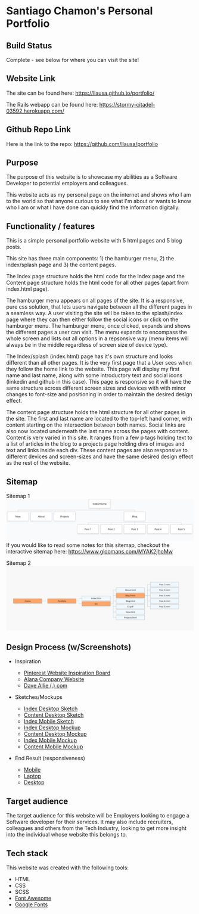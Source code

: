 # Santiago Chamon's Personal Portfolio

## Build Status
  Complete - see below for where you can visit the site!

## Website Link
  The site can be found here:
  https://llausa.github.io/portfolio/

  The Rails webapp can be found here:
  https://stormy-citadel-03592.herokuapp.com/

## Github Repo Link
  Here is the link to the repo:
  https://github.com/llausa/portfolio

## Purpose
  The purpose of this website is to showcase my abilities as a Software Developer to potential employers
  and colleagues.

  This website acts as my personal page on the internet and shows who I am to the world so that anyone curious
  to see what I'm about or wants to know who I am or what I have done can quickly find the information digitally.

## Functionality / features
  This is a simple personal portfolio website with 5 html pages and 5 blog posts.

  This site has three main components: 1) the hamburger menu, 2) the index/splash page and 3) the content pages.

  The Index page structure holds the html code for the Index page and the Content page structure holds the html code for all other pages (apart from index.html page).

  The hamburger menu appears on all pages of the site. It is a responsive, pure css solution, that lets users
  navigate between all the different pages in a seamless way. A user visiting the site will be taken to the
  splash/index page where they can then either follow the social icons or click on the hamburger menu.
  The hamburger menu, once clicked, expands and shows the different pages a user can visit.
  The menu expands to encompass the whole screen and lists out all options in a repsonsive way (menu items
  will always be in the middle regardless of screen size of device type).

  The Index/splash (index.html) page has it's own structure and looks different than all other pages. It is the very first page that a User sees when they follow the home link to the website. This page will display my first name and last name, along with some introductory text and social
  icons (linkedin and github in this case).
  This page is responsive so it will have the same structure across different screen sizes and devices with
  with minor changes to font-size and positioning in order to maintain the desired design effect.

  The content page structure holds the html structure for all other pages in the site. The first and last name are located to the top-left hand corner, with content starting on the intersection between both names.
  Social links are also now located underneath the last name across the pages with content.
  Content is very varied in this site. It ranges from a few p tags holding text to a list of articles in the blog to a projects page holding divs of images and text and links inside each div.
  These content pages are also responsive to different devices and screen-sizes and have the same desired design effect as the rest of the website.

## Sitemap
  Sitemap 1
  ![sitemap_img](docs/sitemap.png)
  If you would like to read some notes for this sitemap, checkout the interactive sitemap here: https://www.gloomaps.com/MYAK2jhoMw

  Sitemap 2
  ![sitemap_html_img](docs/sitemap_html.png)

## Design Process (w/Screenshots)
  * Inspiration
    - [Pinterest Website Inspiration Board](https://www.pinterest.com.au/santiagochamon/portfolio-inspiration/)
    - [Alana Company Website](http://alanacompany.com/)
    - [Dave Allie (.) com](https://daveallie.com/)

  * Sketches/Mockups
    - [Index Desktop Sketch](docs/desktop_index_sketch.jpg)
    - [Content Desktop Sketch](docs/desktop_content_sketch.jpg)
    - [Index Mobile Sketch](docs/mobile_sketch.jpg)
    - [Index Desktop Mockup](docs/desktop_mockup_final.png)
    - [Content Desktop Mockup](docs/desktop_content_page_final.png)
    - [Index Mobile Mockup](docs/mobile_mockup_final.png)
    - [Content Mobile Mockup](docs/mobile_content_mockup_final.png)

  * End Result (responsiveness)
    - [Mobile](docs/final_mobile.png)
    - [Laptop](docs/final_laptop.jpg)
    - [Desktop](docs/final_desktop.jpg)

## Target audience
  The target audience for this website will be Employers looking to engage a Software developer for their services. It may also include recruiters, colleagues and others from the Tech Industry, looking to get more insight into the individual whose website this belongs to.

## Tech stack
  This website was created with the following tools:
  * HTML
  * CSS
  * SCSS
  * [Font Awesome](https://fontawesome.com/)
  * [Google Fonts](https://fonts.google.com/)
